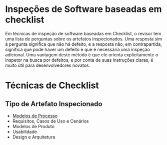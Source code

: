 # Inspeções de Software baseadas em  checklist

Em técnicas de inspeção de software baseadas em Checklist, o revisor tem uma lista de perguntas sobre os artefatos inspecionados. Uma resposta sim à pergunta significa 
que não há defeito, e a resposta não, em contrapartida, significa que pode haver um defeito e que é necessária uma inspeção adicional. Uma vantagem deste método é que 
ele orienta explicitamente o inspetor na busca por defeitos, e por conta de suas instruções claras, é muito útil para desenvolvedores novatos.

# Técnicas de Checklist
## Tipo de Artefato Inspecionado
 - [Modelos de Processo](https://github.com/GabrielMarquesdaSilva/Catalogo-de-Tecnicas-de-Checklist/blob/main/Modelos%20de%20Processo.md)
 - Requisitos, Casos de Uso e Cenários
 - Modelos de Produto
 - Usabilidade
 - Design e Arquitetura
